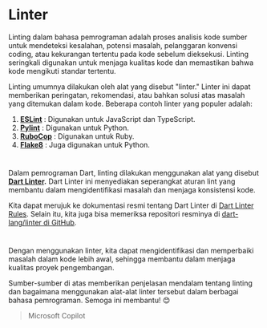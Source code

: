 # Linter

Linting dalam bahasa pemrograman adalah proses analisis kode sumber untuk mendeteksi kesalahan, potensi masalah, pelanggaran konvensi coding, atau kekurangan tertentu pada kode sebelum dieksekusi. Linting seringkali digunakan untuk menjaga kualitas kode dan memastikan bahwa kode mengikuti standar tertentu.

Linting umumnya dilakukan oleh alat yang disebut "linter." Linter ini dapat memberikan peringatan, rekomendasi, atau bahkan solusi atas masalah yang ditemukan dalam kode. Beberapa contoh linter yang populer adalah:

1. **[ESLint](https://eslint.org/docs/user-guide/getting-started "ESLint Dokumentation")** : Digunakan untuk JavaScript dan TypeScript.
2. **[Pylint](https://pylint.pycqa.org/en/latest/ "Pylint Documentation")** : Digunakan untuk Python.
3. **[RuboCop](https://docs.rubocop.org/rubocop/ "RuboCop Documentation")** : Digunakan untuk Ruby.
4. **[Flake8](https://flake8.pycqa.org/en/latest/ "Flake8 Documentation")** : Juga digunakan untuk Python.

#

Dalam pemrograman Dart, linting dilakukan menggunakan alat yang disebut **[Dart Linter](https://github.com/dart-lang/linter "github.com").** Dart Linter ini menyediakan seperangkat aturan lint yang membantu dalam mengidentifikasi masalah dan menjaga konsistensi kode.

Kita dapat merujuk ke dokumentasi resmi tentang Dart Linter di [Dart Linter Rules](https://dart.dev/tools/linter-rules "dart.dev"). Selain itu, kita juga bisa memeriksa repositori resminya di [dart-lang/linter di GitHub](https://github.com/dart-lang/linter "github.com").

#

Dengan menggunakan linter, kita dapat mengidentifikasi dan memperbaiki masalah dalam kode lebih awal, sehingga membantu dalam menjaga kualitas proyek pengembangan.

Sumber-sumber di atas memberikan penjelasan mendalam tentang linting dan bagaimana menggunakan alat-alat linter tersebut dalam berbagai bahasa pemrograman. Semoga ini membantu! 😊

> Microsoft Copilot
